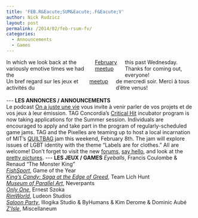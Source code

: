 ```yaml
---
title: 'FEB.R&Eacute;SUM&Eacute;.F&Eacute;V'
author: Nick Rudzicz
layout: post
permalink: /2014/02/feb-rsum-fv/
categories:
  - Announcements
  - Games
---
```

<div class="large-6 columns ">
In which we look back at the variously emotive times we had the <a href="{{ site.baseurl }}/2014/01/meetup-feb-5-fv/">February meetup</a> this past Wednesday.
Thanks for coming out, everyone!
</div><div class="large-6 columns ">
Un bref regard sur les jeux et activit&eacute;s du <a href="{{ site.baseurl }}/2014/01/meetup-feb-5-fv/">meetup</a> de mercredi soir.
Merci &agrave; tous d&#8217;&ecirc;tre venus!<br /> &nbsp;
</div>
---
<strong>LES ANNONCES / ANNOUNCEMENTS</strong><br /> Le podcast <a href="http://www.onajusteunevie.ca/">On a juste une vie</a> vous invite &agrave; venir parler de vos projets et de vos jeux &agrave; leur &eacute;mission.
TAG Concordia&#8217;s <a href="http://www.criticalhitmontreal.ca/">Critical Hit</a> incubator program is now taking applications for the Summer session. Individuals are encouraged to apply and take part in the program of regularly-scheduled game jams.
TAG and the Pixelles are teaming up to host a local incarnation of MIT&#8217;s <a href="http://pixelles.ca/blog/2014/01/quiltbag-jam">QUILTBAG</a> jam this weekend, February 8th. The jam will explore issues of LGBT identity with the theme &#8220;Labels are for clothes.&#8221; All are welcome!
Don&#8217;t forget to visit the new <a href="http://forum.mrgs.ca/">forums</a>, <a href="http://forum.mrgs.ca/t/welcome-to-the-new-mrgs-slmr-forum/15">say hello</a>, and look at the <a href="http://forum.mrgs.ca/t/moving-pictures/22">pretty pictures</a>.
---
<strong>LES JEUX / GAMES</strong>
<em>Eyeballs</em>, Francis Coulombe &#038; Renaud &#8220;The Monster King&#8221;<br /> <em><a href="http://www.thegoty.com/fishsport">FishSport</a></em>, Game of the Year<br /> <em><a href="http://teamlichhunt.itch.io/kings-candy---saga-at-the-edge-of-greed">King&#8217;s Candy: Saga at the Edge of Greed</a></em>, Team Lich Hunt<br /> <em><a href="http://technobeanie.com/stuff/games/Museum/">Museum of Parallel Art</a></em>, Neverpants<br /> <em><a href="http://www.rebelbinary.com/OnlyOne/">Only One</a></em>, Ernest Szoka<br /> <em><a href="http://rimworldgame.com/">RimWorld</a></em>, Ludeon Studios<br /> <em><a href="https://www.facebook.com/SaloonPartyGame">Saloon Party</a></em>, Illogika Studio &#038; ByHumans &#038; Kim Derome &#038; Dominic Aub&eacute;<br /> <em><a href="http://globalgamejam.org/2014/games/zisle">Z&#8217;Isle</a></em>, Miscellaneum<br /> &nbsp;<br /> &nbsp;
